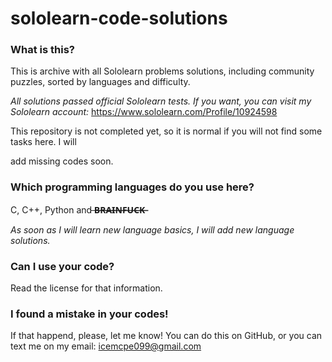 # sololearn-code-solutions

### What is this?





This is archive with all Sololearn problems solutions, including community puzzles, sorted by languages and difficulty.


*All solutions passed official Sololearn tests. If you want, you can visit my Sololearn account:* https://www.sololearn.com/Profile/10924598


This repository is not completed yet, so it is normal if you will not find some tasks here. I will

add missing codes soon.





### Which programming languages do you use here?




C, C++, Python and  ̶**B̶R̶A̶I̶N̶F̶U̶C̶K̶**

*As soon as I will learn new language basics, I will add new language solutions.*





### Can I use your code?





Read the license for that information.





### I found a mistake in your codes!





If that happend, please, let me know! You can do this on GitHub, or you can text me on my email: icemcpe099@gmail.com

 











